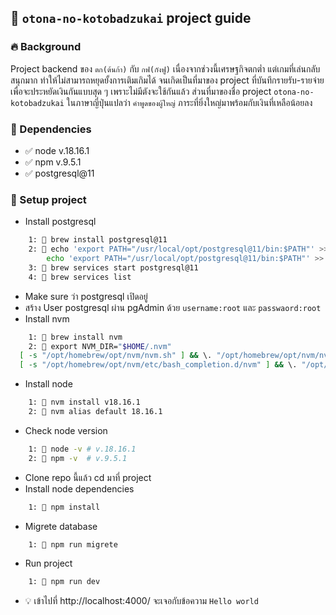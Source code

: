 ## 📙 `otona-no-kotobadzukai` project guide

### 🔥 Background
Project backend ของ `ตก(ต้นก้า)` กับ `กฟ(กังฟู)` เนื่องจากช่วงนี้เศรษฐกิจตกต่ำ แต่เกมที่เล่นกลับสนุกมาก ทำให้ไม่สามารถหยุดยั้งการเติมเกิมได้
จนเกิดเป็นที่มาของ project ที่บันทึกรายรับ-รายจ่าย เพื่อจะประหยัดเงินกันแบบสุด ๆ เพราะไม่มีตังจะใช้กันแล้ว ส่วนที่มาของชื่อ project `otona-no-kotobadzukai` ในภาษาญี่ปุ่นแปลว่า `คำพูดของผู้ใหญ่` ภาระที่ยิ่งใหญ่มาพร้อมกับเงินที่เหลือน้อยลง

### 📍 Dependencies
- ✅ node v.18.16.1
- ✅ npm v.9.5.1
- ✅ postgresql@11

### 📁 Setup project
- Install postgresql
```bash
    1: 📄 brew install postgresql@11
    2: 📄 echo 'export PATH="/usr/local/opt/postgresql@11/bin:$PATH"' >> ~/.bash_profile
        echo 'export PATH="/usr/local/opt/postgresql@11/bin:$PATH"' >> ~/.zshrc
    3: 📄 brew services start postgresql@11
    4: 📄 brew services list
```
- Make sure ว่า postgresql เปิดอยู่
- สร้าง User postgresql ผ่าน pgAdmin ด้วย `username:root` และ `passwaord:root`
- Install nvm
```bash
    1: 📄 brew install nvm
    2: 📄 export NVM_DIR="$HOME/.nvm"
  [ -s "/opt/homebrew/opt/nvm/nvm.sh" ] && \. "/opt/homebrew/opt/nvm/nvm.sh"
  [ -s "/opt/homebrew/opt/nvm/etc/bash_completion.d/nvm" ] && \. "/opt/homebrew/opt/nvm/etc/bash_completion.d/nvm"  
```
- Install node
```bash
    1: 📄 nvm install v18.16.1
    2: 📄 nvm alias default 18.16.1
```
- Check node version
```bash
    1: 📄 node -v # v.18.16.1
    2: 📄 npm -v  # v.9.5.1
```
- Clone repo นี้แล้ว cd มาที่ project
- Install node dependencies
```bash
    1: 📄 npm install
```
- Migrete database
```bash
    1: 📄 npm run migrete
```
- Run project
```bash
    1: 📄 npm run dev
```
- 💡 เข้าไปที่ http://localhost:4000/ จะเจอกับข้อความ `Hello world`
